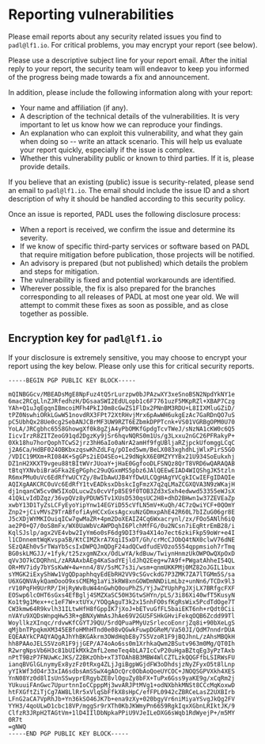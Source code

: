 # Reporting vulnerabilities

Please email reports about any security related issues you find to
`padl@lf1.io`. For critical problems, you may encrypt your report (see
below).

Please use a descriptive subject line for your report email. After the initial
reply to your report, the security team will endeavor to keep you informed of
the progress being made towards a fix and announcement.

In addition, please include the following information along with your report:

* Your name and affiliation (if any).
* A description of the technical details of the vulnerabilities. It is very
  important to let us know how we can reproduce your findings.
* An explanation who can exploit this vulnerability, and what they gain when
  doing so -- write an attack scenario. This will help us evaluate your report
  quickly, especially if the issue is complex.
* Whether this vulnerability public or known to third parties. If it is, please
  provide details.

If you believe that an existing (public) issue is security-related, please send
an email to `padl@lf1.io`. The email should include the issue ID and
a short description of why it should be handled according to this security
policy.

Once an issue is reported, PADL uses the following disclosure process:

* When a report is received, we confirm the issue and determine its severity.
* If we know of specific third-party services or software based on PADL
  that require mitigation before publication, those projects will be notified.
* An advisory is prepared (but not published) which details the problem and
  steps for mitigation.
* The vulnerability is fixed and potential workarounds are identified.
* Wherever possible, the fix is also prepared for the branches corresponding to
  all releases of PADL at most one year old. We will attempt to commit
  these fixes as soon as possible, and as close together as possible.

## Encryption key for `padl@lf1.io`

If your disclosure is extremely sensitive, you may choose to encrypt your
report using the key below. Please only use this for critical security
reports.

```
-----BEGIN PGP PUBLIC KEY BLOCK-----

mQINBGGcv/MBEADsMgE8NpFuz4tQ5rLurzpw0bJPAzwXY3xeSnoBSN2NpdYkNY1e
6mac2RCgLlnZJRfedhzH/DGsaaSWI2EdULopb1c6F7761uzF5MKpRZl+XBAP7Czg
YAh+Q1uJqEgqnIBmcoiMFh4PkIJ0m8cGwZS1FlDx2PNnBM3RDU+L8IIXMluGZiD/
tPZ0NswhiORkLGwW51novdRX3FPt72XtRHvjMrx6pAwWH6ukgEzAc7GaRDnQO7uS
pC5UbhQx28Ue0cg2SebANJCBrMF3UW9RZT6EZbmkDPPTcnk+VS01VGRBgOPM0U70
YoLA/JRCgbhc65S8GhowgXf0k8gZjA4yPbOMKfGpdgTcvTWeJ/sNzNA1cKW0c6Q5
IicvIrzR8ZITZeoG91qd2DgzKy9jSr6hqvNQRS0m1Us/g3Lxxu2nGC26PFRakyP+
0Xk18hu7horQophTCwS2jrz3hH6aIo0aNrA2amHf9fgUBljaRZjpckUfomggLCqC
j2A6Ca/HdBF024OBKbxzqswKhZdLFq/pOIed5wm/BeLX083xghdhLjWlxPirS5GO
/VDIC19MXm+RI084K+SgGPs2iEO4SEo+L29dNgkX6E0MZYYYBx21U934SoEukxhj
DZ1nH2XKXT9vgeu88tBItWVrJUoaY+jHaE0GgfooDLFSNQz8QrT8VRD6wQARAQAB
tBtqYXNvbiBraGFka2EgPGphc29uQGxmMS5pbz6JAlQEEwEIAD4WIQShgJK5tzln
R6mxPMu0uVc6EdRfYwUCYZy/8wIbAwUJB4YfDwULCQgHAgYVCgkICwIEFgIDAQIe
AQIXgAAKCRC0uVc6EdRfY1tvEADksxDbskcIgFmzX7q2qLMaZCGXQVA3N9zWKajH
dj1nqanCW5cv0W5IXoDLucwZs0cvVfp85E9f0TOB3Zd3xSxh4edwwd53355eWJsX
41QkLvIdDZqz/36vpQVz8yPDUW5Tv1XUsD530qsUC2H8+dhD2BHwn1w37ZEVEaZp
xwbY13D1TyZsLCFyEyoYipYnw14EGYiD55cVfLN5mV+KuQh/4C7zQwiYCF+0QOmY
Znp2+jCivMVsZ9TrABfofiAyHCCxGxsAgcxuNzGDmxpAhE42R60L7bIZuG06gr8E
J5cXDjWYMKIOuiqICw7gwMaZR+4pm2DoXEAIZ4Cq6Wxacrynl/zx/FOo5ANlh6iQ
ae2P0+Q7/0oS8mFx/WX0UaWbVcAWPDqhI6PlchMfFG/0u2NCsn7iEqRtrEmB28/i
KqlSJslp/agx2VE4vbw2IyYm6o0sF6dg9DI3f9a4X14o7ect6zkiFkp59oWr+e4I
l1CDnnemtWqKvspa5B/KtCIMZkrA7XqiI5xDT/Gh/crMcCJObQ4tNX0clwV76dNE
SEzQAEh0v5rTWaYb5csIxDWPQJmQDgF24adQCwdfudEVOzo5554qppmsioh7rTmq
BG0skLMGJJ/+1fyk/t25zxgmNZxx/OdLwYA/kdBuw/TwiynHnmzUkOWPOwQXpOxD
qVv3O7kCDQRhnL/zARAAxbAEg4KaSadYEjldJhQ2Eeg+w7A9f+PWgatAhheI54QL
OR+MV7idy7bYSsKwW+4w+nn4/8V/5sMC7s3i/wsm+qnmUKKPMj0MZ82oJGIL1bux
sYMGK2iExyShWw1VgQDpaphhqyEdEbRH2VV9cSGvckdG7P3ZMK7ZA7lTGMm5S/sa
U6XGQNVAykQamOooO9xsCMEMg1aYi3kRW8xnGOWDmNNDiLmLbz+unNn6/TCDx9l3
rV10PqFH9UrRP/IHjRyWv8uW44nGwhQ0ouPhZS/YjJwZYUphPgJXjLX7BRfgcFXF
EOSwp6lcOHT6sGxs4EfBglj4SMZXaSC50H3GtwSHYn/pLS/3i86Xi40wfT5KusyN
Ko1t9g1Mex++c1eF7W+xtUYx/YOQgAguT3k2x15nhFO0sfKgRsWix5PcdTdOge7T
CW3kmw64R9kvlh31ILtwHfH8fGppIK7jXoJ+bETvuGfFL5baiEKT6nh+rQdt0Cii
nVAYu9XQDsWnpqHw53R+gBNXyWmAsJhAe69V2GU5FSHkGHviFekqOQB6Zcdd99Tl
WoyllkzXInqc/rdvwKfCGYTJ9QU/5rdQPuaPMyUzSrlecoEonrjZq8i+90bXeLgS
qMjbnTPpqkmXM345EBfoHMhHTnd0e08vQGwkFuwpDGReM/Va50JI/QdM7nndrDUA
EQEAAYkCPAQYAQgAJhYhBKGAkrm3OWdHqbE8y7S5VzoR1F9jBQJhnL/zAhsMBQkH
hh8PAAoJELS5VzoR1F9jjGEP/A74oAo6ss0m1XrhkaQwm2BSutv963m0Mg/QT0Ih
R2wrgNpsVb6H3c81bUIkMXkZmfL2emeTeq4bLA7IcCvP20uHgaBZtqEg3yPzTAxb
nPtT9BzP7FNUwKcJKS/Z2BKzOhb+xT3TOAh8B3MBW4WlCZTLzkQQGFfbLSIRWsFU
ianqBVGlGLnymyEx8yzFz0tRxg4ZLjJgiBgpWGjdFW3oDhdsjzNyZFyxO5t8lLnp
yYIkWf3dO4r33xIA6sdbsAmSSwX4gAOcQrc0ObAoQoeUYCOC+JNOQSGPVXkh4XES
YnN08Yz0d8lIsUnSSwyprERgybZE8vlOguZy8bFX+TuPx6Gss9yaKE9g/xCqRm2j
YUkuuiFAnGwc7UpurtnnIoCCpppMj3wvARJPtMVg1+odNXbhkMNSt8CCcMqKoxwD
htFXGftZiTjCg7AW8LlRr5xVlqSbFfkX8sHpC/efFPL0942cZBRCeLasZ2UXBIrb
LFnG2aCA7VpRhJb+Yn36kSO46JK7b+ena9zXy+020bgyVr6niMiyaYSvgJkQg2FV
YYH3/4qoULwD1cbc18VP/mggSr9rXTh0KbJKWmyPn6659RgkIqxXGbnLRIktJK/9
ClfzR3JRpH2TAGtVm+1lD4IIlDbNpkaPPiU9VJeILeDXG6sWqb1RdWyejP+/m5MY
0R7t
=gNWQ
-----END PGP PUBLIC KEY BLOCK-----
```
